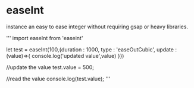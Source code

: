 # easeInt
 
instance an easy to ease integer without requiring gsap or heavy libraries.

'''
import easeInt from 'easeint'


let test = easeInt(100,{duration : 1000,
                        type : 'easeOutCubic',
                        update : (value)=>{
                            console.log('updated value',value)
                        }})


//update the value 
test.value = 500;

//read the value
console.log(test.value);
'''